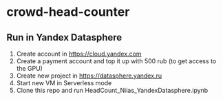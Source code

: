 # crowd-head-counter
## Run in Yandex Datasphere
1. Create account in https://cloud.yandex.com
2. Create a payment account and top it up with 500 rub (to get access to the GPU)
3. Create new project in https://datasphere.yandex.ru
4. Start new VM in Serverless mode
5. Clone this repo and run HeadCount_Niias_YandexDatasphere.ipynb
